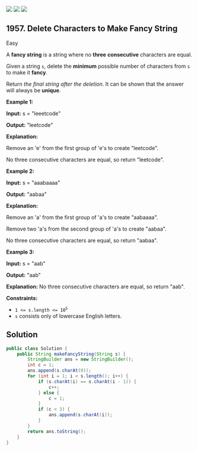 [![](https://img.shields.io/github/stars/javadev/LeetCode-in-Java?label=Stars&style=flat-square)](https://github.com/javadev/LeetCode-in-Java)
[![](https://img.shields.io/github/forks/javadev/LeetCode-in-Java?label=Fork%20me%20on%20GitHub%20&style=flat-square)](https://github.com/javadev/LeetCode-in-Java/fork)
[![](https://img.shields.io/badge/-LeetCode%20in%20Kotlin-blue?style=flat-square)](https://github.com/javadev/LeetCode-in-Kotlin)

## 1957\. Delete Characters to Make Fancy String

Easy

A **fancy string** is a string where no **three** **consecutive** characters are equal.

Given a string `s`, delete the **minimum** possible number of characters from `s` to make it **fancy**.

Return _the final string after the deletion_. It can be shown that the answer will always be **unique**.

**Example 1:**

**Input:** s = "leeetcode"

**Output:** "leetcode"

**Explanation:** 

Remove an 'e' from the first group of 'e's to create "leetcode". 

No three consecutive characters are equal, so return "leetcode".

**Example 2:**

**Input:** s = "aaabaaaa"

**Output:** "aabaa"

**Explanation:** 

Remove an 'a' from the first group of 'a's to create "aabaaaa". 

Remove two 'a's from the second group of 'a's to create "aabaa".

No three consecutive characters are equal, so return "aabaa".

**Example 3:**

**Input:** s = "aab"

**Output:** "aab"

**Explanation:** No three consecutive characters are equal, so return "aab".

**Constraints:**

*   <code>1 <= s.length <= 10<sup>5</sup></code>
*   `s` consists only of lowercase English letters.

## Solution

```java
public class Solution {
    public String makeFancyString(String s) {
        StringBuilder ans = new StringBuilder();
        int c = 1;
        ans.append(s.charAt(0));
        for (int i = 1; i < s.length(); i++) {
            if (s.charAt(i) == s.charAt(i - 1)) {
                c++;
            } else {
                c = 1;
            }
            if (c < 3) {
                ans.append(s.charAt(i));
            }
        }
        return ans.toString();
    }
}
```
